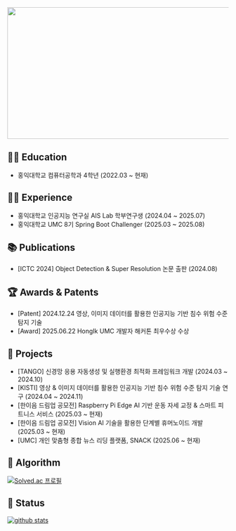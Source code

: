 <a href="https://www.gitanimals.org/en_US?utm_medium=image&utm_source=padoz3&utm_content=farm">
<img
  src="https://render.gitanimals.org/farms/padoz3"
  width="600"
  height="300"
/>
</a>


## 👨‍🎓 Education

- 홍익대학교 컴퓨터공학과 4학년 (2022.03 ~ 현재)

## 👩‍💻 Experience

- 홍익대학교 인공지능 연구실 AIS Lab 학부연구생 (2024.04 ~ 2025.07)
- 홍익대학교 UMC 8기 Spring Boot Challenger (2025.03 ~ 2025.08)

## 📚 Publications

- [ICTC 2024] Object Detection & Super Resolution 논문 출판 (2024.08)

## 🏆 Awards & Patents

- [Patent] 2024.12.24 영상, 이미지 데이터를 활용한 인공지능 기반 침수 위험 수준 탐지 기술
- [Award] 2025.06.22 HongIk UMC 개발자 해커톤 최우수상 수상

## 🚀 Projects

- [TANGO] 신경망 응용 자동생성 및 실행환경 최적화 프레임워크 개발 (2024.03 ~ 2024.10)
- [KISTI] 영상 & 이미지 데이터를 활용한 인공지능 기반 침수 위험 수준 탐지 기술 연구 (2024.04 ~ 2024.11)
- [한이음 드림업 공모전] Raspberry Pi Edge AI 기반 운동 자세 교정 & 스마트 피트니스 서비스 (2025.03 ~ 현재)
- [한이음 드림업 공모전] Vision AI 기술을 활용한 단계별 휴머노이드 개발 (2025.03 ~ 현재)
- [UMC] 개인 맞춤형 종합 뉴스 리딩 플랫폼, SNACK (2025.06 ~ 현재)

## 🧩 Algorithm
[![Solved.ac
프로필](http://mazassumnida.wtf/api/generate_badge?boj=pad0)](https://solved.ac/pad0)

## 🐢 Status
[![github stats](https://github-readme-stats.vercel.app/api?username=padoz3)](https://github.com/anuraghazra/github-readme-stats)

